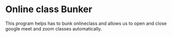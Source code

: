 # Online class Bunker
This program helps has to bunk onlineclass and allows us to open and close google meet and zoom classes automatically.
